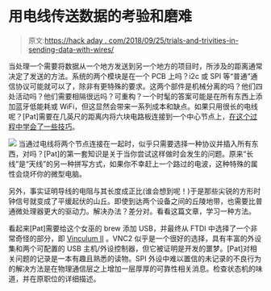 # 用电线传送数据的考验和磨难

> 原文:[https://hack aday . com/2018/09/25/trials-and-trivities-in-sending-data-with-wires/](https://hackaday.com/2018/09/25/trials-and-tribulations-in-sending-data-with-wires/)

当处理一个需要将数据从一个地方发送到另一个地方的项目时，所涉及的距离通常决定了发送的方法。系统的两个模块是在一个 PCB 上吗？i2c 或 SPI 等“普通”通信协议可能就可以了，除非有更特殊的要求。这两个部件是机械分离的吗？他们四处活动吗？他们需要相隔很远吗？可重构？一个时髦的答案可能是在所有东西上添加蓝牙低能耗或 WiFi，但这显然会带来一系列成本和缺点。如果只用很长的电线呢？[Pat]需要在几英尺的距离内将六块电路板连接到一个中心节点上，[在这个过程中学会了一些技巧](https://flyingcarsandstuff.com/2017/08/reliablespi-ensuring-reliable-communications-under-difficult-circumstances/)。

[![](../Images/a249a53d86b546d12af6c5c3cca07bea.png)](https://hackaday.com/wp-content/uploads/2018/09/reliablespi.jpg) 当通过电线将两个节点连接在一起时，似乎只需要选择一种协议并插入所有东西，对吗？[Pat]的第一套知识是关于当你尝试这样做时会发生的问题。原来“长线”是“天线”的另一种拼写方式，如果你不幸赶上一个路过的电波，这种特殊的属性会烧坏你的微型电脑。

另外，事实证明导线的电阻与其长度成正比(谁会想到呢！)于是那些尖锐的方形时钟信号就变成了平缓起伏的山丘。即使到达两个设备之间的丘陵地带，也需要比普通微处理器更大的驱动力。解决办法？差分对。看看这篇文章，学习一种方法。

看起来[Pat]需要给这个女巫的 brew 添加 USB，并最终从 FTDI 中选择了一个非常奇怪的部分，即 [Vinculum II](http://www.ftdichip.com/Products/ICs/VNC2.htm) 。VNC2 似乎是一个很好的选择，具有丰富的外设集和两个可配置的 USB 主机/外设控制器，但它被证明是开发的噩梦。[Pat]对相关问题的记录是一本有趣且熟悉的读物。SPI 外设中难以置信的未记录的不良行为的解决方法是在物理通信层之上增加一层厚厚的可靠性相关消息。检查状态机的味道，并在原职位的详细描述。